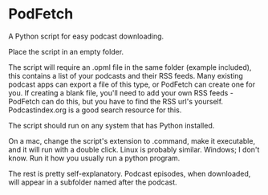 # PodFetch
A Python script for easy podcast downloading.

Place the script in an empty folder.

The script will require an .opml file in the same folder (example included), this contains a list of your podcasts and their RSS feeds.
Many existing podcast apps can export a file of this type, or PodFetch can create one for you.
If creating a blank file, you'll need to add your own RSS feeds - PodFetch can do this, but you have to find the RSS url's yourself.
Podcastindex.org is a good search resource for this.

The script should run on any system that has Python installed.

On a mac, change the script's extension to .command, make it executable, and it will run with a double click.
Linux is probably similar.
Windows; I don't know. Run it how you usually run a python program.

The rest is pretty self-explanatory.
Podcast episodes, when downloaded, will appear in a subfolder named after the podcast.
